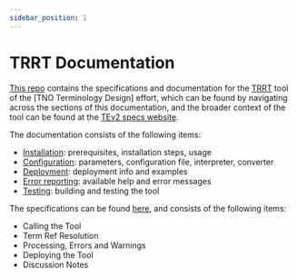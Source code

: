 ```yaml
---
sidebar_position: 1
---
```


# TRRT Documentation

[This repo](https://github.com/tno-terminology-design/trrt) contains the specifications and documentation for the [TRRT](@) tool of the [TNO Terminology Design] effort, which can be found by navigating across the sections of this documentation, and the broader context of the tool can be found at the [TEv2 specs website](https://tno-terminology-design.github.io/tev2-specifiations).

The documentation consists of the following items:
- [Installation](./trrt/installation): prerequisites, installation steps, usage
- [Configuration](./trrt/configuration): parameters, configuration file, interpreter, converter
- [Deployment](./trrt/deployment): deployment info and examples
- [Error reporting](./trrt/error-reporting): available help and error messages
- [Testing](./trrt/testing): building and testing the tool

The specifications can be found [here](./trrt/12-trrt), and consists of the following items:
- Calling the Tool
- Term Ref Resolution
- Processing, Errors and Warnings
- Deploying the Tool
- Discussion Notes